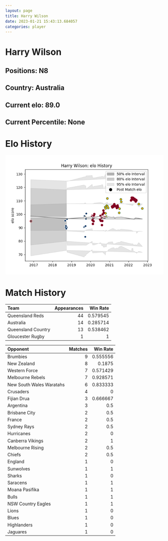 ```yaml
---  
layout: page  
title: Harry Wilson  
date: 2023-01-21 15:43:13.684057  
categories: player  
---
```

# Harry Wilson

## Positions: N8

## Country: Australia

## Current elo: 89.0

## Current Percentile: None

# Elo History


![elo history](history_HarryWilson.png)
# Match History


| Team               |   Appearances |   Win Rate |
|:-------------------|--------------:|-----------:|
| Queensland Reds    |            44 |   0.579545 |
| Australia          |            14 |   0.285714 |
| Queensland Country |            13 |   0.538462 |
| Gloucester Rugby   |             1 |   1        |

| Opponent                 |   Matches |   Win Rate |
|:-------------------------|----------:|-----------:|
| Brumbies                 |         9 |   0.555556 |
| New Zealand              |         8 |   0.1875   |
| Western Force            |         7 |   0.571429 |
| Melbourne Rebels         |         7 |   0.928571 |
| New South Wales Waratahs |         6 |   0.833333 |
| Crusaders                |         4 |   0        |
| Fijian Drua              |         3 |   0.666667 |
| Argentina                |         3 |   0.5      |
| Brisbane City            |         2 |   0.5      |
| France                   |         2 |   0.5      |
| Sydney Rays              |         2 |   0.5      |
| Hurricanes               |         2 |   0        |
| Canberra Vikings         |         2 |   1        |
| Melbourne Rising         |         2 |   0.5      |
| Chiefs                   |         2 |   0.5      |
| England                  |         1 |   0        |
| Sunwolves                |         1 |   1        |
| Sharks                   |         1 |   0        |
| Saracens                 |         1 |   1        |
| Moana Pasifika           |         1 |   1        |
| Bulls                    |         1 |   1        |
| NSW Country Eagles       |         1 |   1        |
| Lions                    |         1 |   0        |
| Blues                    |         1 |   0        |
| Highlanders              |         1 |   0        |
| Jaguares                 |         1 |   0        |